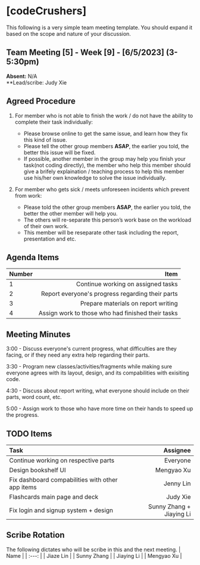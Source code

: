 # [codeCrushers]
This following is a very simple team meeting template. You should expand it based on the scope and nature of your discussion.

## Team Meeting [5] - Week [9] - [6/5/2023] (3-5:30pm)
**Absent:** N/A
<br>
**Lead/scribe: Judy Xie

## Agreed Procedure
1. For member who is not able to finish the work / do not have the ability to complete their task individually:
    - Please browse online to get the same issue, and learn how they fix this kind of issue.
    - Please tell the other group members **ASAP**, the earlier you told, the better this issue will be fixed.
    - If possible, another member in the group may help you finish your task(not coding directly), the member who help this member should give a brifely explaination / teaching process to help this member use his/her own knowledge to solve the issue individually.

2. For member who gets sick / meets unforeseen incidents which prevent from work:
    - Please told the other group members **ASAP**, the earlier you told, the better the other member will help you.
    - The others will re-separate this person’s work base on the workload of their own work.
    - This member will be reseparate other task including the report, presentation and etc.

## Agenda Items
| Number | Item |
| :-- | ---: |
| 1 | Continue working on assigned tasks |
| 2 | Report everyone's progress regarding their parts |
| 3 | Prepare materials on report writing |
| 4 | Assign work to those who had finished their tasks |

## Meeting Minutes
3:00 - Discuss everyone's current progress, what difficulties are they facing, or if they need any extra help regarding their parts.

3:30 - Program new classes/activities/fragments while making sure everyone agrees with its layout, design, and its compabilities with exisiting code.

4:30 - Discuss about report writing, what everyone should include on their parts, word count, etc.

5:00 - Assign work to those who have more time on their hands to speed up the progress.

## TODO Items
| Task | Assignee |
| :-- | ---: |
| Continue working on respective parts | Everyone |
| Design bookshelf UI | Mengyao Xu |
| Fix dashboard compabilities with other app items | Jenny Lin |
| Flashcards main page and deck | Judy Xie |
| Fix login and signup system + design | Sunny Zhang + Jiaying Li|

## Scribe Rotation
The following dictates who will be scribe in this and the next meeting.
| Name |
| :---: |
| Jiaze Lin |
| Sunny Zhang |
| Jiaying Li |
| Mengyao Xu |
